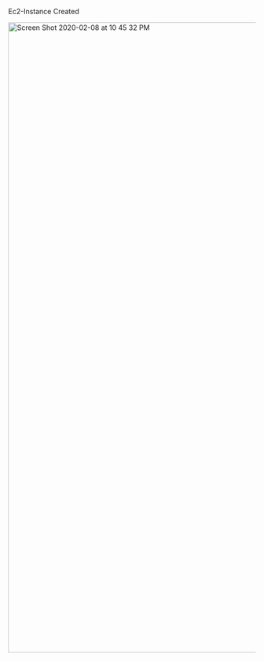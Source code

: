 Ec2-Instance Created

<img width="1280" alt="Screen Shot 2020-02-08 at 10 45 32 PM" src="https://user-images.githubusercontent.com/59787273/74096468-1fc15c80-4ac5-11ea-9d27-7990c25aef3d.png">
